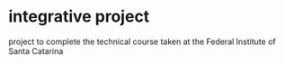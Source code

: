 # integrative project
project to complete the technical course taken at the Federal Institute of Santa Catarina
